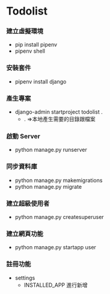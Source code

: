 # Todolist

### 建立虛擬環境

- pip install pipenv
- pipenv shell

### 安裝套件

- pipenv install django

### 產生專案

- django-admin startproject todolist .
  - . =>本地產生需要的目錄跟檔案

### 啟動 Server

- python manage.py runserver

### 同步資料庫

- python manage.py makemigrations
- python manage.py migrate

### 建立超級使用者

- python manage.py createsuperuser

### 建立網頁功能

- python manage.py startapp user

### 註冊功能

- settings
  - INSTALLED_APP 進行新增
